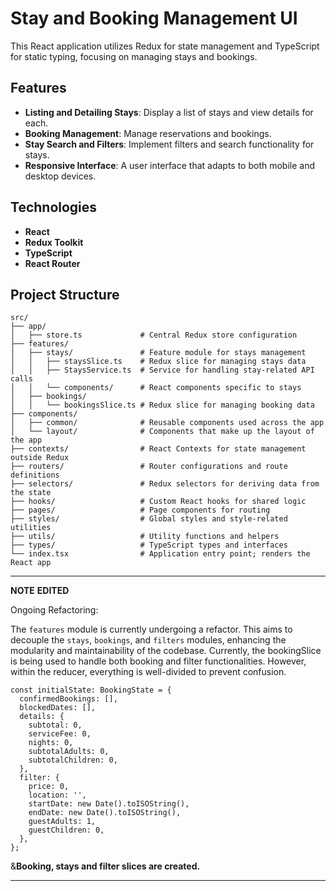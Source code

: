 # Stay and Booking Management UI

This React application utilizes Redux for state management and TypeScript for static typing, focusing on managing stays and bookings.

## Features

- **Listing and Detailing Stays**: Display a list of stays and view details for each.
- **Booking Management**: Manage reservations and bookings.
- **Stay Search and Filters**: Implement filters and search functionality for stays.
- **Responsive Interface**: A user interface that adapts to both mobile and desktop devices.

## Technologies

- **React**
- **Redux Toolkit**
- **TypeScript**
- **React Router**
 

## Project Structure

```plaintext
src/
├── app/
│   ├── store.ts             # Central Redux store configuration
├── features/
│   ├── stays/               # Feature module for stays management
│   │   ├── staysSlice.ts    # Redux slice for managing stays data
│   │   ├── StaysService.ts  # Service for handling stay-related API calls
│   │   └── components/      # React components specific to stays
│   ├── bookings/
│   │   └── bookingsSlice.ts # Redux slice for managing booking data
├── components/
│   ├── common/              # Reusable components used across the app
│   └── layout/              # Components that make up the layout of the app
├── contexts/                # React Contexts for state management outside Redux
├── routers/                 # Router configurations and route definitions
├── selectors/               # Redux selectors for deriving data from the state
├── hooks/                   # Custom React hooks for shared logic
├── pages/                   # Page components for routing
├── styles/                  # Global styles and style-related utilities
├── utils/                   # Utility functions and helpers
├── types/                   # TypeScript types and interfaces
└── index.tsx                # Application entry point; renders the React app
```

---
**NOTE** **EDITED**

Ongoing Refactoring:

The `features` module is currently undergoing a refactor. This aims to decouple the `stays`, `bookings`, and `filters` modules, enhancing the modularity and maintainability of the codebase. Currently, the bookingSlice is being used to handle both booking and filter functionalities. However, within the reducer, everything is well-divided to prevent confusion.

```plaintext
const initialState: BookingState = {
  confirmedBookings: [],
  blockedDates: [],
  details: {
    subtotal: 0,
    serviceFee: 0,
    nights: 0,
    subtotalAdults: 0,
    subtotalChildren: 0,
  },
  filter: {
    price: 0,
    location: '',
    startDate: new Date().toISOString(),
    endDate: new Date().toISOString(),
    guestAdults: 1,
    guestChildren: 0,
  },
};
```
&**Booking, stays and filter slices are created.**

---
